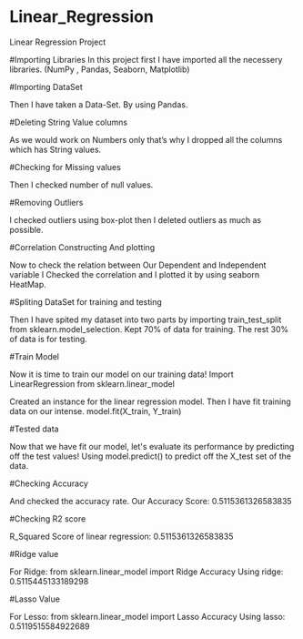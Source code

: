 # Linear_Regression

Linear Regression Project

#Importing Libraries
In this project first I have imported all the necessery libraries. (NumPy , Pandas, Seaborn, Matplotlib)


#Importing DataSet

Then I have taken a Data-Set. By using Pandas.

#Deleting String Value columns

As we would work on Numbers only that’s why I dropped all the columns which has String values.

#Checking for Missing values

Then I checked number of null values. 

#Removing Outliers

I checked outliers using box-plot then I deleted outliers as much as possible.

#Correlation Constructing And plotting

Now to check the relation between Our Dependent and Independent variable I Checked the correlation and I plotted it by using seaborn HeatMap.

#Spliting DataSet for training and testing

Then I have spited my dataset into two parts by importing train_test_split from sklearn.model_selection.
Kept 70% of data for training.
The rest 30% of data is for testing.

#Train Model

Now it is time to train our model on our training data!
Import LinearRegression from sklearn.linear_model

Created an instance for the linear regression model.
Then I have fit training data on our intense.
model.fit(X_train, Y_train)

#Tested data

Now that we have fit our model, let's evaluate its performance by predicting off the test values!
Using model.predict() to predict off the X_test set of the data.

#Checking Accuracy

And checked the accuracy rate.
Our Accuracy Score:  0.5115361326583835

#Checking R2 score

R_Squared Score of linear regression: 0.5115361326583835


#Ridge value

For Ridge: from sklearn.linear_model import Ridge
Accuracy Using ridge:  0.5115445133189298

#Lasso Value

For Lesso: from sklearn.linear_model import Lasso
Accuracy Using lasso:  0.5119515584922689
